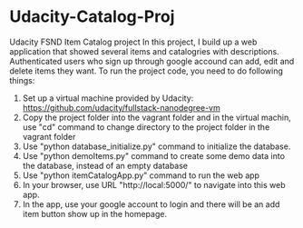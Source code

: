 # Udacity-Catalog-Proj
Udacity FSND Item Catalog project
In this project, I build up a web application that showed several items and catalogries with descriptions.
Authenticated users who sign up through google accound can add, edit and delete items they want.
To run the project code, you need to do following things:
1. Set up a virtual machine provided by Udacity:
   https://github.com/udacity/fullstack-nanodegree-vm
2. Copy the project folder into the vagrant folder and in the virtual machin, use "cd" command to change directory to the project folder in the vagrant folder
3. Use "python database_initialize.py" command to initialize the database.
4. Use "python demoItems.py" command to create some demo data into the database, instead of an empty database
5. Use "python itemCatalogApp.py" command to run the web app
6. In your browser, use URL "http://local:5000/" to navigate into this web app.
7. In the app, use your google account to login and there will be an add item button show up in the homepage.
